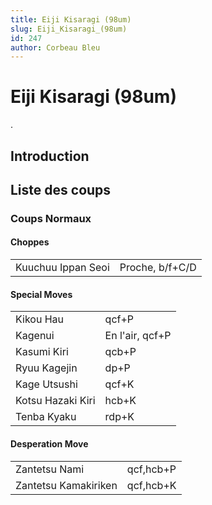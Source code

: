 ```yaml
---
title: Eiji Kisaragi (98um)
slug: Eiji_Kisaragi_(98um)
id: 247
author: Corbeau Bleu
---
```


# Eiji Kisaragi (98um)

.

## Introduction

## Liste des coups

### Coups Normaux

#### Choppes

|                    |                 |
|--------------------|-----------------|
| Kuuchuu Ippan Seoi | Proche, b/f+C/D |

#### Special Moves

|                   |                 |
|-------------------|-----------------|
| Kikou Hau         | qcf+P           |
| Kagenui           | En l'air, qcf+P |
| Kasumi Kiri       | qcb+P           |
| Ryuu Kagejin      | dp+P            |
| Kage Utsushi      | qcf+K           |
| Kotsu Hazaki Kiri | hcb+K           |
| Tenba Kyaku       | rdp+K           |

#### Desperation Move

|                      |           |
|----------------------|-----------|
| Zantetsu Nami        | qcf,hcb+P |
| Zantetsu Kamakiriken | qcf,hcb+K |
